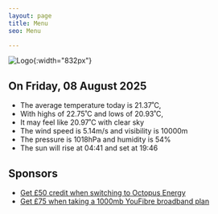 ```yaml
---
layout: page
title: Menu
seo: Menu

---
```


![Logo](/images/logo.jpg){:width="832px"}

<!-- weather_marker starts -->
## On Friday, 08 August 2025

- The average temperature today is 21.37˚C,
- With highs of 22.75˚C and lows of 20.93˚C,
- It may feel like 20.97˚C with clear sky
- The wind speed is 5.14m/s and visibility is 10000m
- The pressure is 1018hPa and humidity is 54%
- The sun will rise at 04:41 and set at 19:46

<!-- weather_marker ends -->

## Sponsors

- [Get £50 credit when switching to Octopus Energy](https://bit.ly/3oD1nnS)
- [Get £75 when taking a 1000mb YouFibre broadband plan](https://aklam.io/91zWhU?)
